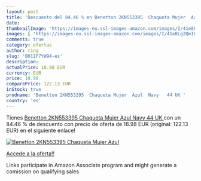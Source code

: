 ```yaml
---
layout: post
title: 'Descuento del 84.46 % en Benetton 2KN553395  Chaqueta Mujer  Azul'
date: 
thumbnailImage: 'https://images-eu.ssl-images-amazon.com/images/I/41e8Lg2QmIL._SL200_.jpg'
images: [ 'https://images-eu.ssl-images-amazon.com/images/I/41e8Lg2QmIL._SL200_.jpg' ]
comments: true
category: ofertas
author: ring
slug: 'B01IP7YW94-es'
description:
actualPrice: 18.98 EUR
currency: EUR
price: 18.98
comparePrice: 122.13 EUR
inStock: true
prodname: 'Benetton 2KN553395  Chaqueta Mujer  Azul  Navy   44 UK '
country: 'es'
---
```


Tienes [Benetton 2KN553395  Chaqueta Mujer  Azul  Navy   44 UK ](https://www.amazon.es/dp/B01IP7YW94/?tag=tolees-21) con un 84.46 % de descuento con precio de oferta de 18.98 EUR (original: 122.13 EUR) en el siguiente enlace!

[![Benetton 2KN553395  Chaqueta Mujer  Azul](https://images-eu.ssl-images-amazon.com/images/I/41e8Lg2QmIL._SL200_.jpg)](https://www.amazon.es/dp/B01IP7YW94/?tag=tolees-21)

[Accede a la oferta!!](https://www.amazon.es/dp/B01IP7YW94/?tag=tolees-21)

Links participate in Amazon Associate program and might generate a comission on qualifying sales


